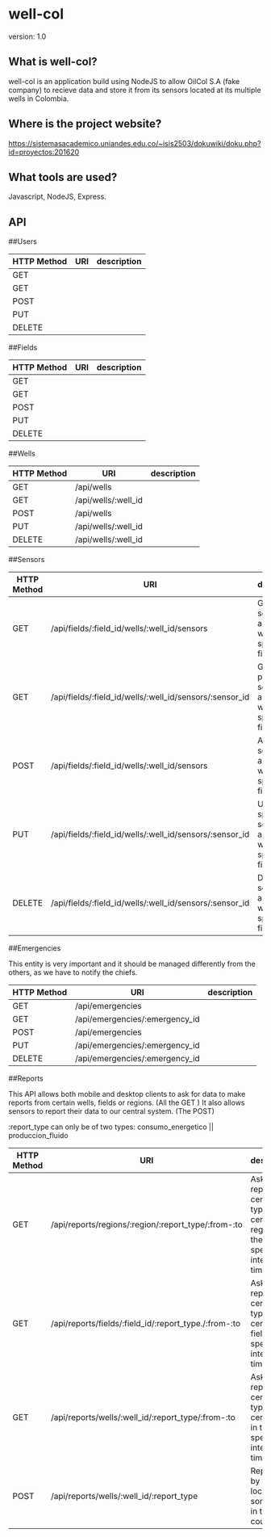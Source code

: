 well-col
========

version: 1.0

What is well-col?
------------------
well-col is an application build using NodeJS to allow OilCol S.A (fake company) to recieve data and store it from 
its sensors located at its multiple wells in Colombia.

Where is the project website?
-------------------------------
https://sistemasacademico.uniandes.edu.co/~isis2503/dokuwiki/doku.php?id=proyectos:201620

What tools are used?
---------------------
Javascript, NodeJS, Express.

API
---------------------



##Users

|HTTP Method   |  URI |  description |
|---|---|---|
| GET |  |   |
| GET |   |   |
| POST  |   |   |
| PUT  |   |   |
| DELETE  |   |   |

##Fields

|HTTP Method   |  URI |  description |
|---|---|---|
| GET |   |   |
| GET |   |   |
| POST  |   |   |
| PUT  |   |   |
| DELETE  |   |   |

##Wells

|HTTP Method   |  URI |  description |
|---|---|---|
| GET |/api/wells  |   |
| GET |/api/wells/:well_id   |   |
| POST  |/api/wells   |   |
| PUT  |/api/wells/:well_id   |   |
| DELETE  |/api/wells/:well_id   |   |

##Sensors

|HTTP Method   |  URI |  description |
|---|---|---|
| GET |  /api/fields/:field_id/wells/:well_id/sensors | Gets all the sensors of an specific well in an specific field  |
| GET |  /api/fields/:field_id/wells/:well_id/sensors/:sensor_id |Gets a particular sensor of an specific well in an specific field   |
| POST  | /api/fields/:field_id/wells/:well_id/sensors  | Adds a sensor to an specific well in an specific field  |
| PUT  |  /api/fields/:field_id/wells/:well_id/sensors/:sensor_id | Updates an specific sensor of an specific well in an specific field  |
| DELETE  | /api/fields/:field_id/wells/:well_id/sensors/:sensor_id | Deletes a sensor of an specific well in an specific field  |

##Emergencies

This entity is very important and it should be managed differently from the others, as we have to notify the chiefs.

|HTTP Method   |  URI |  description |
|---|---|---|
| GET |  /api/emergencies |   |
| GET |  /api/emergencies/:emergency_id |   |
| POST  | /api/emergencies  |   |
| PUT  |  /api/emergencies/:emergency_id |   |
| DELETE  |  /api/emergencies/:emergency_id |   |



##Reports

This API allows both mobile and desktop clients to ask for data to make reports from certain wells, fields or regions. (All the GET )
It also allows sensors to report their data to our central system. (The POST)

:report_type can only be of two types: consumo_energetico || produccion_fluido


|HTTP Method   |  URI |  description |
|---|---|---|
| GET  |  /api/reports/regions/:region/:report_type/:from-:to | Asks for a report of a certain type from certain region in the specified interval of time   |
| GET  |  /api/reports/fields/:field_id/:report_type./:from-:to  | Asks for a report of a certain type from certain field in the specified interval of time  |
| GET  |  /api/reports/wells/:well_id/:report_type/:from-:to |  Asks for a report of a certain type from certain well in the specified interval of time |
| POST  | /api/reports/wells/:well_id/:report_type  |  Report sent by a sensor located somewhere in the country |


